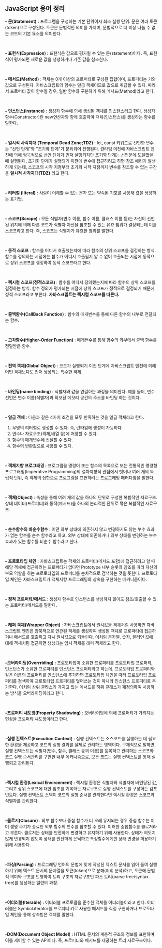 ## JavaScript 용어 정리

**- 문(Statement)** : 프로그램을 구성하는 기본 단위이자 최소 실행 단위. 문은 여러 토큰(token)으로 구성된다. 토큰은 문법적인 의미를 가지며, 문법적으로 더 이상 나눌 수 없는 코드의 기본 요소를 의미한다.

<br>

**- 표현식(Expression)** : 표현식은 값으로 평가될 수 있는 문(statement)이다. 즉, 표현식이 평가되면 새로운 값을 생성하거나 기존 값을 참조한다.

<br>

**- 메서드(Method)** : 객체는 0개 이상의 프로퍼티로 구성된 집합이며, 프로퍼티는 키와 값으로 구성된다. 자바스크립트의 함수는 일급 객체이므로 값으로 취급할 수 있다. 따라서 프로퍼티 값이 함수일 경우, 일반 함수와 구분하기 위해 메서드(Method)라고 한다.

<br>

**- 인스턴스(Instance)** : 생성자 함수에 의해 생성된 객체를 인스턴스라고 한다. 생성자 함수(Constructor)란 new연산자와 함께 호출하여 객체(인스턴스)를 생성하는 함수를 말한다.

<br>

**- 일시적 사각지대 (Temporal Dead Zone;TDZ)** : let, const 키워드로 선언한 변수는 "선언 단계"와 "초기화 단계"가 분리되어 진행된다. 런타임 이전에 자바스크립트 엔진에 의해 암묵적으로 선언 단계가 먼저 실행되지만 초기화 단계는 선언문에 도달했을 때 실행된다. 초기화 단계가 실행되기 이전에 변수에 접근하려고 하면 참조 에러가 발생하게 되는데, 스코프의 시작 지점부터 초기화 시작 지점까지 변수를 참조할 수 없는 구간을 **일시적 사각지대(TDZ)** 라고 한다.

<br>

**- 리터럴 (Ilteral)** : 사람이 이해할 수 있는 문자 또는 약속된 기호를 사용해 값을 생성하는 표기법.

<br>

**- 스코프(Scrope)** : 모든 식별자(변수 이름, 함수 이름, 클래스 이름 등)는 자신이 선언된 위치에 의해 다른 코드가 식별자 자신을 참조할 수 있는 유효 범위가 결정되는데 이를 스코프라고 한다. 즉, 스코프는 식별자가 유효한 범위를 말한다.

<br>

**- 동적 스코프** : 함수를 어디서 호출했는지에 따라 함수의 상위 스코프를 결정하는 방식. 함수를 정의하는 시점에는 함수가 어디서 호출될지 알 수 없어 호출되는 시점에 동적으로 상위 스코프를 결정하여 동적 스코프라고 한다.

<br>

**- 렉시컬 스코프(정적스코프)** : 함수를 어디서 정의했는지에 따라 함수의 상위 스코프를 결정하는 방식. 함수 정의가 평가되는 시점에 상위 스코프가 정적으로 결정되기 때문에 정적 스코프라고 부른다. **자바스크립트는 렉시컬 스코프를 따른다.**

<br>

**- 콜백함수(CallBack Function)** : 함수의 매개변수를 통해 다른 함수의 내부로 전달되는 함수.

<br>

**- 고차함수(Higher-Order Function)** : 매개변수를 통해 함수의 외부에서 콜백 함수를 전달받은 함수.

<br>

**- 전역 객체(Global Object)** : 코드가 실행되기 이전 단계에 자바스크립트 엔진에 의해 어떤 객체보다도 먼저 생성되는 특수한 객체.

<br>

**- 바인딩(name binding)** : 식별자와 값을 연결하는 과정을 의미한다. 예를 들어, 변수 선언은 변수 이름(식별자)과 확보된 메모리 공간의 주소를 바인딩 하는 것이다.

<br>

**- 일급 객체** : 다음과 같은 4가지 조건을 모두 만족하는 것을 일급 객체라고 한다.

1. 무명의 리터럴로 생성할 수 있다. 즉, 런타임에 생성이 가능하다.
2. 변수나 자료구조(객체,배열 등)에 저장할 수 있다.
3. 함수의 매개변수에 전달할 수 있다.
4. 함수의 반환값으로 사용할 수 있다.

<br>

**- 객체지향 프로그래밍** : 프로그램을 명령어 또는 함수의 목록으로 보는 전통적인 명령형 프로그래밍(Imperative Programming)의 절차지향적 관점에서 벗어나 여러 개의 독립적 단위, 즉 객체의 집합으로 프로그램을 표현하려는 프로그래밍 패러다임을 말한다.

<br>

**- 객체(Object)** : 속성을 통해 여려 개의 값을 하나의 단위로 구성한 복합적인 자료구조. 상태 데이터(프로퍼티)와 동작(메서드)을 하나의 논리적인 단위로 묶은 복합적인 자료구조.

<br>

**- 순수함수와 비순수함수** : 어떤 외부 상태에 의존하지 않고 변경하지도 않는 부수 효과가 없는 함수를 순수 함수라고 하고, 외부 상태에 의존하거나 외부 상태를 변경하는 부수 효과가 있는 함수를 비순수 함수라고 한다.

<br>

**- 프로토타입 체인** : 자바스크립트는 객체의 프로퍼티(메서드 포함)에 접근하려고 할 때 해당 객체에 접근하려는 프로퍼티가 없다면 Prototype 내부 슬롯의 참조를 따라 자신의 부모 역할을 하는 프로토타입의 프로퍼티를 순차적으로 검색하는 것을 뜻한다. 프로토타입 체인은 자바스크립트가 객체지향 프로그래밍의 상속을 구현하는 메커니즘이다.

<br>

**- 정적 프로퍼티/메서드** : 생성자 함수로 인스턴스를 생성하지 않아도 참조/호출할 수 있는 프로퍼티/메서드를 말한다.

<br>

**- 래퍼 객체(Wrapper Object)** : 자바스크립트에서 원시값을 객체처럼 사용하면 자바스크립트 엔진은 암묵적으로 연관된 객체를 생성하여 생성된 객체로 프로퍼티에 접근하거나 메서드를 호출하고 다시 원시값으로 되돌린다. 이처럼 문자열, 숫자, 불리언 값에 대해 객체처럼 접근하면 생성되는 임시 객체를 래퍼 객체라고 한다.

<br>

**-오버라이딩(Overrriding)** : 프로토타입이 소유한 프로퍼티를 프로토타입 프로퍼티, 인스턴스가 소유한 프로퍼티를 인스턴스 프로퍼티라고 하는데, 프로토타입 프로퍼티와 같은 이름의 프로퍼티를 인스턴스에 추가하면 프로토타입 체인을 따라 프로토타입 프로퍼티를 검색하여 프로토타입 프로퍼티를 덮어쓰는 것이 아니라 인스턴스 프로퍼티로 추가한다. 이처럼 상위 클라스가 가지고 있는 메서드를 하위 클래스가 재정의하여 사용하는 방식을 오버라이딩이라고 한다.

<br>

**-프로퍼티 섀도잉(Property Shadowing)** : 오버라이딩에 의해 프로퍼티가 가려지는 현상을 프로퍼티 섀도잉이라고 한다.

<br>

**-실행 컨텍스트(Execution Context)** : 실행 컨텍스트는 소스코드를 실행하는 데 필요한 환경을 제공하고 코드의 실행 결과를 실제로 관리하는 영역이다. 구체적으로 말하면, 실행 컨텍스트는 식별자(변수, 함수, 클래스 등의 이름)를 등록하고 관리하는 스코프와 코드 실행 순서관리를 구현한 내부 메커니즘으로, 모든 코드는 실행 컨텍스트를 통해 실행되고 관리된다.

<br>

**-렉시컬 환경(Lexical Environment)** : 렉시컬 환경은 식별자와 식별자에 바인딩된 값, 그리고 상위 스코프에 대한 참조를 기록하는 자료구조로 실행 컨텍스트를 구성하는 컴포넌트다. 실행 컨텍스트 스택이 코드의 실행 순서를 관리한다면 렉시컬 환경은 스코프와 식별자를 관리한다.

<br>

**-클로저(Closure)** : 외부 함수보다 중첩 함수가 더 오래 유지되는 경우 중첩 함수는 이미 생명 주기가 종료한 외부 함수의 변수를 참조할 수 있다. 이러한 중첩함수를 클로저라고 부른다. 클로저는 상태를 안전하게 변경하고 유지하기 위해 사용한다. 상태가 의도치 않게 변경되지 않도록 상태를 안전하게 은닉하고 특정함수에게만 상태 변경을 허용하기 위해 사용한다.

<br>

**-파싱(Parsing)** : 프로그래밍 언어의 문법에 맞게 작성된 텍스트 문서를 읽어 들여 실행하기 위해 텍스트 문서의 문자열을 토큰(token)으로 분해(어휘 분석)하고, 토큰에 문법적 의미와 구조를 반영하여 트리 구조의 자료구조인 파스 트리(parse tree/syntax tree)를 생성하는 일련의 과정.

<br>

**-이터러블(Iterable)** : 이터러블 프로토콜을 준수한 객체를 이터러블이라고 한다. 이터러블은 Symbol.iterator를 프로퍼티 키로 사용한 메서드를 직접 구현하거나 프로토타입 체인을 통해 상속받은 객체를 말한다.

<br>

**-DOM(Document Object Model)** : HTML 문서의 계층적 구조와 정보를 표현하며 이를 제어할 수 있는 API이다. 즉, 프로퍼티와 메서드를 제공하는 트리 자료구조이다.

<br>
